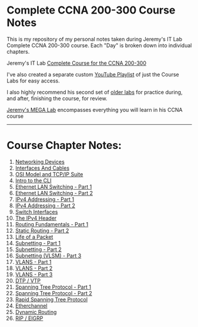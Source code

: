 # Complete CCNA 200-300 Course Notes

This is my repository of my personal notes taken during Jeremy's IT Lab Complete CCNA 200-300 course.
Each "Day" is broken down into individual chapters.

Jeremy's IT Lab [Complete Course for the CCNA 200-300](https://www.youtube.com/watch?v=H8W9oMNSuwo&list=PLxbwE86jKRgMpuZuLBivzlM8s2Dk5lXBQ) 

I've also created a separate custom [YouTube Playlist](https://www.youtube.com/watch?v=a1Im6GYaSno&list=PLeKkafR2n05H0FZNgcz2z56pMPooaskFr) of just the Course Labs for easy access.

I also highly recommend his second set of [older labs](https://www.youtube.com/watch?v=XgcGcrLKu1A&list=PLxbwE86jKRgMQ4HTuaJ7yQgA2BoNwY9ct) for practice during, and after, finishing the course, for review.

[Jeremy's MEGA Lab](https://www.youtube.com/watch?v=2p7-MluKAgE&list=PLeKkafR2n05G-C6sd19ZMKq7et__aDR1S) encompasses everything you will learn in his CCNA course

---

# Course Chapter Notes:

1. [Networking Devices](https://github.com/psaumur/CCNA/blob/main/Network_Devices.md)
2. [Interfaces And Cables](https://github.com/psaumur/CCNA/blob/main/Interfaces_and_Cables.md) 
3. [OSI Model and TCP/IP Suite](https://github.com/psaumur/CCNA/blob/main/OSI_Model_TCPSuite.md)
4. [Intro to the CLI](https://github.com/psaumur/CCNA/blob/main/intro_to_cli.md)
5. [Ethernet LAN Switching - Part 1](https://github.com/psaumur/CCNA/blob/main/Ethernet_LAN_Switching_Part1.md)
6. [Ethernet LAN Switching - Part 2](https://github.com/psaumur/CCNA/blob/main/Ethernet_LAN_Switching_Part2.md)
7. [IPv4 Addressing - Part 1](https://github.com/psaumur/CCNA/blob/main/IPv4_Addressing_Part1.md)
8. [IPv4 Addressing - Part 2](https://github.com/psaumur/CCNA/blob/main/IPv4_Addressing_Part2.md)
9. [Switch Interfaces](https://github.com/psaumur/CCNA/blob/main/Switch_Interfaces.md)
10. [The IPv4 Header](https://github.com/psaumur/CCNA/blob/main/The_IPv4_Header.md)
11. [Routing Fundamentals - Part 1](https://github.com/psaumur/CCNA/blob/main/Routing_Fundamentals_Part1.md)
12. [Static Routing - Part 2](https://github.com/psaumur/CCNA/blob/main/Static_Routing_Part2.md)
13. [Life of a Packet](https://github.com/psaumur/CCNA/blob/main/Life_of_a_Packet.md)
14. [Subnetting - Part 1](https://github.com/psaumur/CCNA/blob/main/Subnetting_Part1.md)
15. [Subnetting - Part 2](https://github.com/psaumur/CCNA/blob/main/Subnetting_Part2.md)
16. [Subnetting (VLSM) - Part 3](https://github.com/psaumur/CCNA/blob/main/Subnetting_VLSM_Part3.md)
17. [VLANS - Part 1](https://github.com/psaumur/CCNA/blob/main/VLAN_Part1.md)
18. [VLANS - Part 2](https://github.com/psaumur/CCNA/blob/main/VLAN_Part2.md)
19. [VLANS - Part 3](https://github.com/psaumur/CCNA/blob/main/VLAN_Part3.md)
20. [DTP / VTP](https://github.com/psaumur/CCNA/blob/main/DTP_VTP.md)
21. [Spanning Tree Protocol - Part 1](https://github.com/psaumur/CCNA/blob/main/Spanning_Tree_Protocol_Part1.md)
22. [Spanning Tree Protocol - Part 2](https://github.com/psaumur/CCNA/blob/main/Spanning_Tree_Protocol_Part2.md)
23. [Rapid Spanning Tree Protocol](https://github.com/psaumur/CCNA/blob/main/Rapid_Spanning_Tree_Protocol.md)
24. [Etherchannel](https://github.com/psaumur/CCNA/blob/main/Etherchannel.md)
25. [Dynamic Routing](https://github.com/psaumur/CCNA/blob/main/DynamicRouting.md)
26. [RIP / EIGRP](https://github.com/psaumur/CCNA/blob/main/RIP_and_EIGRP.md)


